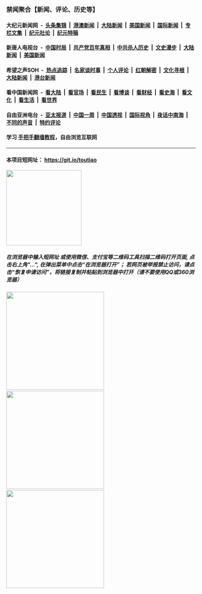### 禁闻聚合【新闻、评论、历史等】

#### 大纪元新闻网 &nbsp;-&nbsp; [头条集锦](indexes/E头条集锦.md?t=02121902) &nbsp;|&nbsp; [港澳新闻](indexes/E港澳新闻.md?t=02121902)  &nbsp;|&nbsp; [大陆新闻](indexes/E大陆新闻.md?t=02121902) &nbsp;|&nbsp; [美国新闻](indexes/E美国新闻.md?t=02121902) &nbsp;|&nbsp; [国际新闻](indexes/E国际新闻.md?t=02121902) &nbsp;|&nbsp; [专栏文集](indexes/E专栏文集.md?t=02121902) &nbsp;|&nbsp; [纪元社论](indexes/E纪元社论.md?t=02121902) &nbsp;|&nbsp; [纪元特稿](indexes/E纪元特稿.md?t=02121902) 

#### 新唐人电视台 &nbsp;-&nbsp; [中国时局](indexes/N中国时局.md?t=02121902) &nbsp;|&nbsp; [共产党百年真相](indexes/N共产党百年真相.md?t=02121902) &nbsp;|&nbsp; [中共杀人历史](indexes/N中共杀人历史.md?t=02121902) &nbsp;|&nbsp; [文史漫步](indexes/N文史漫步.md?t=02121902) &nbsp;|&nbsp; [大陆新闻](indexes/N大陆新闻.md?t=02121902) &nbsp;|&nbsp; [美国新闻](indexes/N美国新闻.md?t=02121902)

#### 希望之声SOH &nbsp;-&nbsp; [热点追踪](indexes/H热点追踪.md?t=02121902) &nbsp;|&nbsp; [名家谈时事](indexes/H名家谈时事.md?t=02121902) &nbsp;|&nbsp; [个人评论](indexes/H个人评论.md?t=02121902)  &nbsp;|&nbsp; [红朝解密](indexes/H红朝解密.md?t=02121902) &nbsp;|&nbsp; [文化寻根](indexes/H文化寻根.md?t=02121902) &nbsp;|&nbsp; [大陆新闻](indexes/H大陆新闻.md?t=02121902) &nbsp;|&nbsp; [港台新闻](indexes/H港台新闻.md?t=02121902)

#### 看中国新闻网 &nbsp;-&nbsp; [看大陆](indexes/S看大陆.md?t=02121902) &nbsp;|&nbsp; [看官场](indexes/S看官场.md?t=02121902) &nbsp;|&nbsp; [看民生](indexes/S看民生.md?t=02121902)  &nbsp;|&nbsp; [看博谈](indexes/S看博谈.md?t=02121902) &nbsp;|&nbsp; [看财经](indexes/S看财经.md?t=02121902) &nbsp;|&nbsp; [看史海](indexes/S看史海.md?t=02121902) &nbsp;|&nbsp; [看文化](indexes/S看文化.md?t=02121902) &nbsp;|&nbsp; [看生活](indexes/S看生活.md?t=02121902) &nbsp;|&nbsp; [看世界](indexes/S看世界.md?t=02121902)

#### 自由亚洲电台 &nbsp;-&nbsp; [亚太报道](indexes/R亚太报道.md?t=02121902) &nbsp;|&nbsp; [中国一周](indexes/R中国一周.md?t=02121902) &nbsp;|&nbsp; [中国透视](indexes/R中国透视.md?t=02121902)  &nbsp;|&nbsp; [国际视角](indexes/R国际视角.md?t=02121902) &nbsp;|&nbsp; [夜话中南海](indexes/R夜话中南海.md?t=02121902) &nbsp;|&nbsp; [不同的声音](indexes/R不同的声音.md?t=02121902) &nbsp;|&nbsp; [特约评论](indexes/R特约评论.md?t=02121902)

#### 学习 [手把手翻墙教程](https://github.com/gfw-breaker/guides/wiki)，自由浏览互联网

----

#### 本项目短网址： https://git.io/toutiao
<img src="https://raw.githubusercontent.com/gfw-breaker/banned-news/master/scripts/img/qr.png" width="200px"/>  

##### 在浏览器中输入短网址 或使用微信、支付宝等二维码工具扫描二维码打开页面, 点击右上角"...", 在弹出菜单中点击“在浏览器打开”； 若网页被举报禁止访问，请点击“恢复申请访问”，将链接复制并粘贴到浏览器中打开（请不要使用QQ或360浏览器）

<img src="https://raw.githubusercontent.com/gfw-breaker/banned-news/master/scripts/img/1.png" width="260px"/> &nbsp; <img src="https://raw.githubusercontent.com/gfw-breaker/banned-news/master/scripts/img/2.png" width="260px"/> &nbsp; <img src="https://raw.githubusercontent.com/gfw-breaker/banned-news/master/scripts/img/3.png" width="260px"/>
